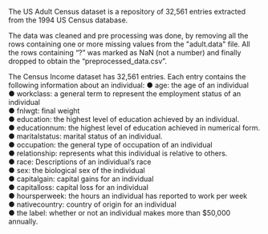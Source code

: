 The US Adult Census dataset is a repository of 32,561 entries extracted from the 1994 US Census database.

The data was cleaned and pre processing was done, by removing all the rows containing one or more missing values from the "adult.data" file.
All the rows containing “?” was marked as NaN (not a number) and finally dropped to obtain the “preprocessed_data.csv”.

The Census Income dataset has 32,561 entries. Each entry contains the following information
about an individual:
● age: the age of an individual <br />
● workclass: a general term to represent the employment status of an individual <br />
● fnlwgt: final weight <br />
● education: the highest level of education achieved by an individual. <br />
● education­num: the highest level of education achieved in numerical form. <br />
● marital­status: marital status of an individual. <br />
● occupation: the general type of occupation of an individual <br />
● relationship: represents what this individual is relative to others. <br />
● race: Descriptions of an individual’s race <br />
● sex: the biological sex of the individual <br />
● capital­gain: capital gains for an individual <br />
● capital­loss: capital loss for an individual <br />
● hours­per­week: the hours an individual has reported to work per week <br />
● native­country: country of origin for an individual <br />
● the label: whether or not an individual makes more than $50,000 annually. <br />



 
